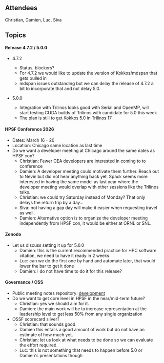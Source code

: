 ## Attendees

Christian, Damien, Luc, Siva

## Topics

#### Release 4.7.2 / 5.0.0

 - 4.7.2
   - Status, blockers?
   - For 4.7.2 we would like to update the version of Kokkos/mdspan that gets pulled in
   - mdspan issues outstanding but we can delay the release of 4.7.2 a bit to incorporate that and not delay 5.0.

 - 5.0.0
   - Integration with Trilinos looks good with Serial and OpenMP, will start testing CUDA builds of Trilinos with candidate for 5.0 this week
   - The plan is still to get Kokkos 5.0 in Trilinos 17

#### HPSF Conference 2026

 - Dates: March 16 - 20
 - Location: Chicago same location as last time
 - Do we want a developer meeting at Chicago around the same dates as HPSF con?
   - Christian: Fewer CEA developers are interested in coming to to conference
   - Damien: A developer meeting could motivate them further. Reach out to Nevin but did not hear anything back yet. Spack seems more interested in having the same model as last year where the developer meeting would overlap with other sessions like the Trilinos talks.
   - Christian: we could try Saturday instead of Monday? That only delays the return trip by a day...
   - Siva: not having a gap day will make it easier when requesting travel as well.
   - Damien: Alternative option is to organize the developer meeting independently from HPSF con, it would be either at ORNL or SNL.

#### Zenodo

 - Let us discuss setting it up for 5.0.0
   - Damien: this is the current recommended practice for HPC software citation, we need to have it ready in 2 weeks
   - Luc: can we do the first one by hand and automate later, that would lower the bar to get it done
   - Damien: I do not have time to do it for this release?

#### Governance / OSS

 - Public meeting notes repository: [development](https://github.com/kokkos/development)
 - Do we want to get core level in HPSF in the near/mid-term future?
   - Christian: yes we should aim for it.
   - Damien: the main work will be to increase representation at the leadership level to get less 50% from any single organization
 - OSSF scorecard silver?
   - Christian: that sounds good.
   - Damien this entails a good amount of work but do not have an estimate of how much yet.
   - Christian: let us look at what needs to be done so we can evaluate the effort required.
   - Luc: this is not something that needs to happen before 5.0 or Damien's presentations though